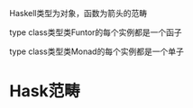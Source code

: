 


Haskell类型为对象，函数为箭头的范畴





type class类型类Funtor的每个实例都是一个函子

type class类型类Monad的每个实例都是一个单子


# Hask范畴






















